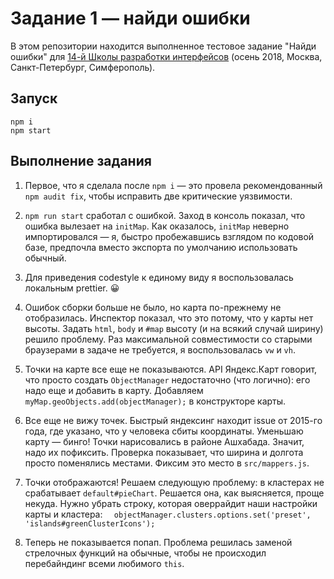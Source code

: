 # Задание 1 — найди ошибки

В этом репозитории находится выполненное тестовое задание "Найди ошибки" для [14-й Школы разработки интерфейсов](https://academy.yandex.ru/events/frontend/shri_msk-2018-2) (осень 2018, Москва, Санкт-Петербург, Симферополь).

## Запуск

```
npm i
npm start
```

## Выполнение задания

1. Первое, что я сделала после `npm i` — это провела рекомендованный `npm audit fix`, чтобы исправить две критические уязвимости.

2. `npm run start` сработал с ошибкой. Заход в консоль показал, что ошибка вылезает на `initMap`. Как оказалось, `initMap` неверно импортировался — я, быстро пробежавшись взглядом по кодовой базе, предпочла вместо экспорта по умолчанию использовать обычный.

3. Для приведения codestyle к единому виду я воспользовалась локальным prettier. 😀

4. Ошибок сборки больше не было, но карта по-прежнему не отобразилась. Инспектор показал, что это потому, что у карты нет высоты. Задать `html`, `body` и `#map` высоту (и на всякий случай ширину) решило проблему. Раз максимальной совместимости со старыми браузерами в задаче не требуется, я воспользовалась `vw` и `vh`.

5. Точки на карте все еще не показываются. API Яндекс.Карт говорит, что просто создать `ObjectManager` недостаточно (что логично): его надо еще и добавить в карту. Добавляем `myMap.geoObjects.add(objectManager);` в конструкторе карты.

6. Все еще не вижу точек. Быстрый яндексинг находит issue от 2015-го года, где указано, что у человека сбиты координаты. Уменьшаю карту — бинго! Точки нарисовались в районе Ашхабада. Значит, надо их пофиксить. Проверка показывает, что ширина и долгота просто поменялись местами. Фиксим это место в `src/mappers.js`.

7. Точки отображаются! Решаем следующую проблему: в кластерах не срабатывает `default#pieChart`. Решается она, как выясняется, проще некуда. Нужно убрать строку, которая оверрайдит наши настройки карты и кластера: ```  objectManager.clusters.options.set('preset', 'islands#greenClusterIcons');```

8. Теперь не показывается попап. Проблема решилась заменой стрелочных функций на обычные, чтобы не происходил перебайндинг всеми любимого `this`.
